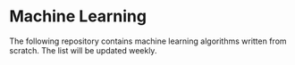 # Machine Learning
The following repository contains machine learning algorithms written from scratch. The list will be updated weekly. 


